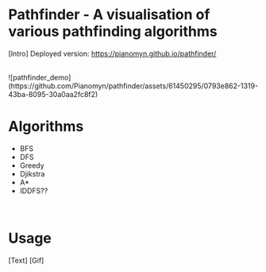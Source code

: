 # Pathfinder - A visualisation of various pathfinding algorithms
[Intro]
Deployed version: https://pianomyn.github.io/pathfinder/

<br />
![pathfinder_demo](https://github.com/Pianomyn/pathfinder/assets/61450295/0793e862-1319-43ba-8095-30a0aa2fc8f2)


# Algorithms
- BFS
- DFS
- Greedy
- Djikstra
- A*
- IDDFS??
<br />

# Usage
[Text]
[Gif]
